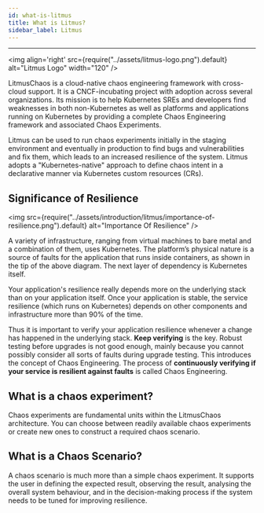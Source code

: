 ```yaml
---
id: what-is-litmus
title: What is Litmus?
sidebar_label: Litmus
---
```


---

<img align='right' src={require("../assets/litmus-logo.png").default} alt="Litmus Logo" width="120" />

LitmusChaos is a cloud-native chaos engineering framework with cross-cloud support. It is a CNCF-incubating project with adoption across several organizations. Its mission is to help Kubernetes SREs and developers find weaknesses in both non-Kubernetes as well as platforms and applications running on Kubernetes by providing a complete Chaos Engineering framework and associated Chaos Experiments.

Litmus can be used to run chaos experiments initially in the staging environment and eventually in production to find bugs and vulnerabilities and fix them, which leads to an increased resilience of the system. Litmus adopts a "Kubernetes-native" approach to define chaos intent in a declarative manner via Kubernetes custom resources (CRs).

## Significance of Resilience

<img src={require("../assets/introduction/litmus/importance-of-resilience.png").default} alt="Importance Of Resilience" />

A variety of infrastructure, ranging from virtual machines to bare metal and a combination of them, uses Kubernetes. The platform’s physical nature is a source of faults for the application that runs inside containers, as shown in the tip of the above diagram. The next layer of dependency is Kubernetes itself.

Your application's resilience really depends more on the underlying stack than on your application itself. Once your application is stable, the service resilience (which runs on Kubernetes) depends on other components and infrastructure more than 90% of the time.

Thus it is important to verify your application resilience whenever a change has happened in the underlying stack. **Keep verifying** is the key. Robust testing before upgrades is not good enough, mainly because you cannot possibly consider all sorts of faults during upgrade testing. This introduces the concept of Chaos Engineering. The process of **continuously verifying if your service is resilient against faults** is called Chaos Engineering.

## What is a chaos experiment?

Chaos experiments are fundamental units within the LitmusChaos architecture. You can choose between readily available chaos experiments or create new ones to construct a required chaos scenario.

## What is a Chaos Scenario?

A chaos scenario is much more than a simple chaos experiment. It supports the user in defining the expected result, observing the result, analysing the overall system behaviour, and in the decision-making process if the system needs to be tuned for improving resilience.

